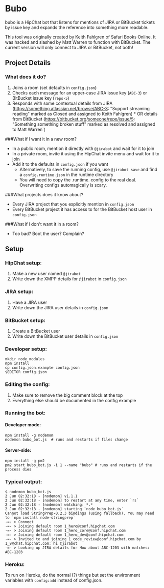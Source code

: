 Bubo
==================

bubo is a HipChat bot that listens for mentions of JIRA or BitBucket tickets by issue key and expands the
reference into something more readable.

This tool was originally created by Keith Fahlgren of Safari Books Online. It was hacked and slashed by
Matt Warren to function with BitBucket. The current version will only connect to JIRA or BitBucket,
not both!

Project Details
------------------

### What does it do?

  1. Joins a room (set defaults in `config.json`)
  1. Checks each message for an upper-case JIRA issue key (`ABC-3`) or BitBucket issue key (`repo-5`)
  1. Responds with some contextual details from JIRA (https://something.atlassian.net/browse/ABC-3: "Support streaming reading" marked as Closed and assigned to Keith Fahlgren)
    * OR details from BitBucket (https://bitbucket.org/someone/repo/issue/5: "Something something broken stuff" marked as resolved and assigned to Matt Warren`)

###What if I want it in a new room?

  * In a public room, mention it directly with `@jirabot` and wait for it to join
  * In a private room, invite it using the HipChat invite menu and wait for it to join
  * Add it to the defaults in `config.json` if you want
    * Alternatively, to save the running config, use `@jirabot save` and find a `config.runtime.json` in the runtime directory
    * You will need to copy the .runtime. config to the real deal. Overwriting configs automagically is scary.

###What projects does it know about?
  
  * Every JIRA project that you explicitly mention in `config.json`
  * Every BitBucket project it has access to for the BitBucket host user in `config.json`

###What if I don't want it in a room?

  * Too bad? Boot the user? Complain?

Setup
---------

### HipChat setup:
  1. Make a new user named `@jirabot`
  1. Write down the XMPP details for `@jirabot` in `config.json`

### JIRA setup:

  1. Have a JIRA user
  1. Write down the JIRA user details in `config.json`

### BitBucket setup:

  1. Create a BitBucket user
  1. Write down the BitBucket user details in `config.json`

### Developer setup:

    mkdir node_modules
    npm install
    cp config.json.example config.json
    $EDITOR config.json

### Editing the config:

  1. Make sure to remove the big comment block at the top
  1. Everything else should be documented in the config example 

### Running the bot:

#### Developer mode: 
    npm install -g nodemon
    nodemon bubo_bot.js  # runs and restarts if files change

#### Server-side:
    npm install -g pm2
    pm2 start bubo_bot.js -i 1 --name "bubo" # runs and restarts if the process dies

### Typical output:

    $ nodemon bubo_bot.js
    2 Jun 02:32:18 - [nodemon] v1.1.1
    2 Jun 02:32:18 - [nodemon] to restart at any time, enter `rs`
    2 Jun 02:32:18 - [nodemon] watching: *.*
    2 Jun 02:32:18 - [nodemon] starting `node bubo_bot.js`
    Cannot load StringPrep-0.2.3 bindings (using fallback). You may need to `npm install node-stringprep`
    -=- > Connect
    -=- > Joining default room 1_hero@conf.hipchat.com
    -=- > Joining default room 1_hero_core@conf.hipchat.com
    -=- > Joining default room 1_hero_dev@conf.hipchat.com
    -=- > Invited to and joining 1_code_review@conf.hipchat.com by 1_8@chat.hipchat.com: hi @jirabot 
    -=- > Looking up JIRA details for How about ABC-1203 with matches: ABC-1203

### Heroku:

To run on Heroku, do the normal (?) things but set the environment variables with `config:add` instead of config.json.
